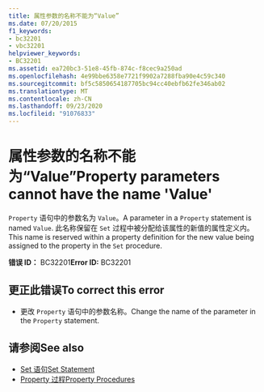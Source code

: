 ```yaml
---
title: 属性参数的名称不能为“Value”
ms.date: 07/20/2015
f1_keywords:
- bc32201
- vbc32201
helpviewer_keywords:
- BC32201
ms.assetid: ea720bc3-51e8-45fb-874c-f8cec9a250ad
ms.openlocfilehash: 4e99bbe6358e7721f9902a7288fba90e4c59c340
ms.sourcegitcommit: bf5c5850654187705bc94cc40ebfb62fe346ab02
ms.translationtype: MT
ms.contentlocale: zh-CN
ms.lasthandoff: 09/23/2020
ms.locfileid: "91076833"
---
```

# <a name="property-parameters-cannot-have-the-name-value"></a><span data-ttu-id="f3b56-102">属性参数的名称不能为“Value”</span><span class="sxs-lookup"><span data-stu-id="f3b56-102">Property parameters cannot have the name 'Value'</span></span>

<span data-ttu-id="f3b56-103">`Property` 语句中的参数名为 `Value`。</span><span class="sxs-lookup"><span data-stu-id="f3b56-103">A parameter in a `Property` statement is named `Value`.</span></span> <span data-ttu-id="f3b56-104">此名称保留在 `Set` 过程中被分配给该属性的新值的属性定义内。</span><span class="sxs-lookup"><span data-stu-id="f3b56-104">This name is reserved within a property definition for the new value being assigned to the property in the `Set` procedure.</span></span>  
  
 <span data-ttu-id="f3b56-105">**错误 ID：** BC32201</span><span class="sxs-lookup"><span data-stu-id="f3b56-105">**Error ID:** BC32201</span></span>  
  
## <a name="to-correct-this-error"></a><span data-ttu-id="f3b56-106">更正此错误</span><span class="sxs-lookup"><span data-stu-id="f3b56-106">To correct this error</span></span>  
  
- <span data-ttu-id="f3b56-107">更改 `Property` 语句中的参数名称。</span><span class="sxs-lookup"><span data-stu-id="f3b56-107">Change the name of the parameter in the `Property` statement.</span></span>  
  
## <a name="see-also"></a><span data-ttu-id="f3b56-108">请参阅</span><span class="sxs-lookup"><span data-stu-id="f3b56-108">See also</span></span>

- [<span data-ttu-id="f3b56-109">Set 语句</span><span class="sxs-lookup"><span data-stu-id="f3b56-109">Set Statement</span></span>](../language-reference/statements/set-statement.md)
- [<span data-ttu-id="f3b56-110">Property 过程</span><span class="sxs-lookup"><span data-stu-id="f3b56-110">Property Procedures</span></span>](../programming-guide/language-features/procedures/property-procedures.md)
